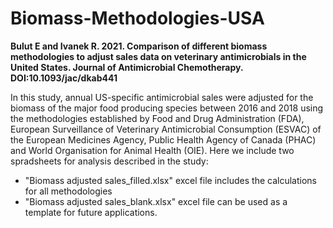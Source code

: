 # Biomass-Methodologies-USA
**Bulut E and Ivanek R. 2021. Comparison of different biomass methodologies to adjust sales data on veterinary antimicrobials in the United States. Journal of Antimicrobial Chemotherapy. DOI:10.1093/jac/dkab441**

In this study, annual US-specific antimicrobial sales were adjusted for the biomass of the major food producing species between 2016 and 2018 using the methodologies established by Food and Drug Administration (FDA), European Surveillance of Veterinary Antimicrobial Consumption (ESVAC) of the European Medicines Agency, Public Health Agency of Canada (PHAC) and World Organisation for Animal Health (OIE). Here we include two spradsheets for analysis described in the study:

- "Biomass adjusted sales_filled.xlsx" excel file includes the calculations for all methodologies
- "Biomass adjusted sales_blank.xlsx" excel file can be used as a template for future applications.
